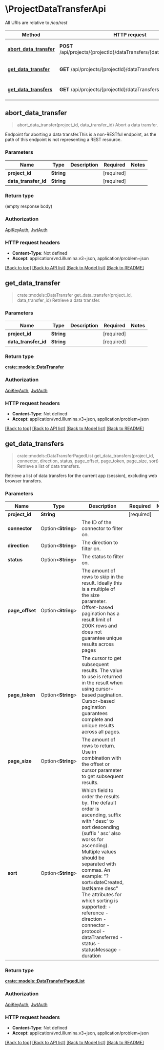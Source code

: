 # \ProjectDataTransferApi

All URIs are relative to */ica/rest*

Method | HTTP request | Description
------------- | ------------- | -------------
[**abort_data_transfer**](ProjectDataTransferApi.md#abort_data_transfer) | **POST** /api/projects/{projectId}/dataTransfers/{dataTransferId}:abort | Abort a data transfer.
[**get_data_transfer**](ProjectDataTransferApi.md#get_data_transfer) | **GET** /api/projects/{projectId}/dataTransfers/{dataTransferId} | Retrieve a data transfer.
[**get_data_transfers**](ProjectDataTransferApi.md#get_data_transfers) | **GET** /api/projects/{projectId}/dataTransfers | Retrieve a list of data transfers.



## abort_data_transfer

> abort_data_transfer(project_id, data_transfer_id)
Abort a data transfer.

Endpoint for aborting a data transfer.This is a non-RESTful endpoint, as the path of this endpoint is not representing a REST resource.

### Parameters


Name | Type | Description  | Required | Notes
------------- | ------------- | ------------- | ------------- | -------------
**project_id** | **String** |  | [required] |
**data_transfer_id** | **String** |  | [required] |

### Return type

 (empty response body)

### Authorization

[ApiKeyAuth](../README.md#ApiKeyAuth), [JwtAuth](../README.md#JwtAuth)

### HTTP request headers

- **Content-Type**: Not defined
- **Accept**: application/vnd.illumina.v3+json, application/problem+json

[[Back to top]](#) [[Back to API list]](../README.md#documentation-for-api-endpoints) [[Back to Model list]](../README.md#documentation-for-models) [[Back to README]](../README.md)


## get_data_transfer

> crate::models::DataTransfer get_data_transfer(project_id, data_transfer_id)
Retrieve a data transfer.

### Parameters


Name | Type | Description  | Required | Notes
------------- | ------------- | ------------- | ------------- | -------------
**project_id** | **String** |  | [required] |
**data_transfer_id** | **String** |  | [required] |

### Return type

[**crate::models::DataTransfer**](DataTransfer.md)

### Authorization

[ApiKeyAuth](../README.md#ApiKeyAuth), [JwtAuth](../README.md#JwtAuth)

### HTTP request headers

- **Content-Type**: Not defined
- **Accept**: application/vnd.illumina.v3+json, application/problem+json

[[Back to top]](#) [[Back to API list]](../README.md#documentation-for-api-endpoints) [[Back to Model list]](../README.md#documentation-for-models) [[Back to README]](../README.md)


## get_data_transfers

> crate::models::DataTransferPagedList get_data_transfers(project_id, connector, direction, status, page_offset, page_token, page_size, sort)
Retrieve a list of data transfers.

Retrieve a list of data transfers for the current app (session), excluding web browser transfers.

### Parameters


Name | Type | Description  | Required | Notes
------------- | ------------- | ------------- | ------------- | -------------
**project_id** | **String** |  | [required] |
**connector** | Option<**String**> | The ID of the connector to filter on. |  |
**direction** | Option<**String**> | The direction to filter on. |  |
**status** | Option<**String**> | The status to filter on. |  |
**page_offset** | Option<**String**> | The amount of rows to skip in the result. Ideally this is a multiple of the size parameter. Offset-based pagination has a result limit of 200K rows and does not guarantee unique results across pages |  |
**page_token** | Option<**String**> | The cursor to get subsequent results. The value to use is returned in the result when using cursor-based pagination. Cursor-based pagination guarantees complete and unique results across all pages. |  |
**page_size** | Option<**String**> | The amount of rows to return. Use in combination with the offset or cursor parameter to get subsequent results. |  |
**sort** | Option<**String**> | Which field to order the results by. The default order is ascending, suffix with ' desc' to sort descending (suffix ' asc' also works for ascending). Multiple values should be separated with commas. An example: \"?sort=dateCreated, lastName desc\"  The attributes for which sorting is supported: - reference - direction - connector - protocol - dataTransferred - status - statusMessage - duration  |  |

### Return type

[**crate::models::DataTransferPagedList**](DataTransferPagedList.md)

### Authorization

[ApiKeyAuth](../README.md#ApiKeyAuth), [JwtAuth](../README.md#JwtAuth)

### HTTP request headers

- **Content-Type**: Not defined
- **Accept**: application/vnd.illumina.v3+json, application/problem+json

[[Back to top]](#) [[Back to API list]](../README.md#documentation-for-api-endpoints) [[Back to Model list]](../README.md#documentation-for-models) [[Back to README]](../README.md)

